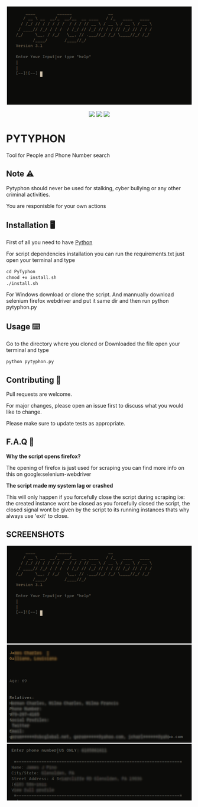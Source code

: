 <p align="center">
<img src='https://github.com/The-Criminal/PyTyphon/blob/master/.pictures/main.png' width=500></img></p>

<p align="center">
<a href = 'https://github.com/The-Criminal/PyTyphon'> <img src ='https://badges.frapsoft.com/os/v1/open-source.png?v=103'></img></a>
<a href = 'https://github.com/The-Criminal/PyTyphon'> <img src ='https://img.shields.io/badge/Maintained%3F-yes-green.svg'></img></a>
<a href = 'https://www.python.org/'> <img src ='https://img.shields.io/badge/Made%20with-Python-1f425f.svg'></img></a>
</p>


# PYTYPHON
Tool for People and Phone Number search

## Note :warning:
Pytyphon should never be used for stalking, cyber bullying or any other criminal activities.

You are responisble for your own actions

## Installation :desktop_computer:
First of all you need to have [Python](https://www.python.org/downloads/source/)

For script dependencies installation you can run the requirements.txt just open your terminal and type

```
cd PyTyphon
chmod +x install.sh
./install.sh
```

For Windows download or clone the script.
And mannually download selenium firefox webdriver and put it same dir
and then run python pytyphon.py
 
## Usage :keyboard:
Go to the directory where you cloned or Downloaded the file open your terminal and type
```
python pytyphon.py
```

## Contributing :handshake:
Pull requests are welcome.

For major changes, please open an issue first to
discuss what you would like to change.

Please make sure to update tests as appropriate.

##  F.A.Q :thinking:
**Why the script opens firefox?**

The opening of firefox is just used for scraping you can find more info on this on google:selenium-webdriver

**The script made my system lag or crashed**

This will only happen if you forcefully close the script during scraping i:e: the created instance wont be closed
as you forcefully closed the script, the closed signal wont be given by the script to its running instances thats why
always use 'exit' to close.

## SCREENSHOTS


<p align="center">
<img src='https://github.com/The-Criminal/PyTyphon/blob/master/.pictures/main.png' width=500></img>
<img src='https://github.com/The-Criminal/PyTyphon/blob/master/.pictures/people.png' width=500></img>
<img src='https://github.com/The-Criminal/PyTyphon/blob/master/.pictures/number.png' width=500></img></p>

